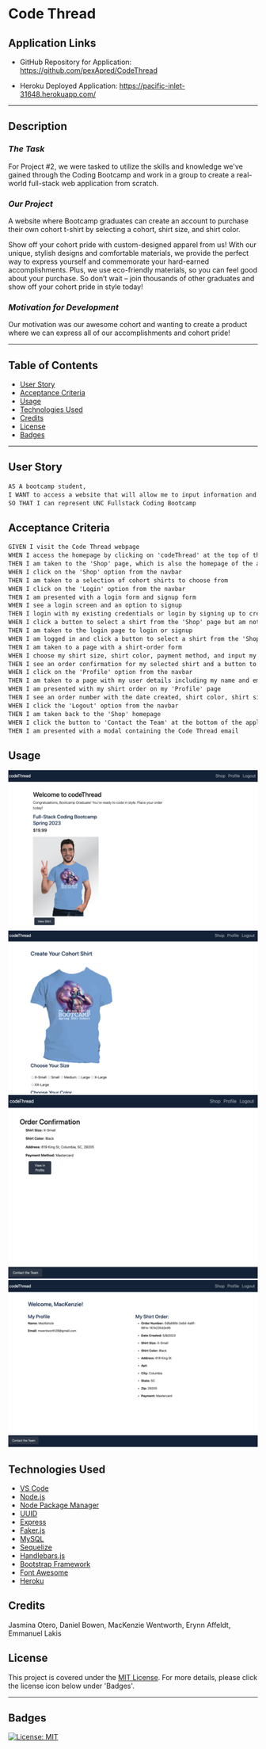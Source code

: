 # Code Thread


## Application Links

* GitHub Repository for Application: https://github.com/pexApred/CodeThread

* Heroku Deployed Application: https://pacific-inlet-31648.herokuapp.com/

---

## Description

### *The Task*

For Project #2, we were tasked to utilize the skills and knowledge we've gained through the Coding Bootcamp and work in a group to create a real-world full-stack web application from scratch.

### *Our Project*
A website where Bootcamp graduates can create an account to purchase their own cohort t-shirt by selecting a cohort, shirt size, and shirt color.

Show off your cohort pride with custom-designed apparel from us! With our unique, stylish designs and comfortable materials, we provide the perfect way to express yourself and commemorate your hard-earned accomplishments. Plus, we use eco-friendly materials, so you can feel good about your purchase. So don’t wait – join thousands of other graduates and show off your cohort pride in style today!

### *Motivation for Development*
Our motivation was our awesome cohort and wanting to create a product where we can express all of our accomplishments and cohort pride!

---

## Table of Contents

- [User Story](#user-story)
- [Acceptance Criteria](#acceptance-criteria)
- [Usage](#usage)
- [Technologies Used](#technologies-used)
- [Credits](#credits)
- [License](#license)
- [Badges](#badges)
---

## User Story

```md
AS A bootcamp student, 
I WANT to access a website that will allow me to input information and purchase a bootcamp shirt
SO THAT I can represent UNC Fullstack Coding Bootcamp
```

## Acceptance Criteria

```md
GIVEN I visit the Code Thread webpage
WHEN I access the homepage by clicking on 'codeThread' at the top of the application
THEN I am taken to the 'Shop' page, which is also the homepage of the application
WHEN I click on the 'Shop' option from the navbar
THEN I am taken to a selection of cohort shirts to choose from 
WHEN I click on the 'Login' option from the navbar
THEN I am presented with a login form and signup form
WHEN I see a login screen and an option to signup 
THEN I login with my existing credentials or login by signing up to create a new profile
WHEN I click a button to select a shirt from the 'Shop' page but am not yet logged in
THEN I am taken to the login page to login or signup
WHEN I am logged in and click a button to select a shirt from the 'Shop' page
THEN I am taken to a page with a shirt-order form
WHEN I choose my shirt size, shirt color, payment method, and input my delivery address on the shirt-order form
THEN I see an order confirmation for my selected shirt and a button to view my order in my 'Profile'
WHEN I click on the 'Profile' option from the navbar
THEN I am taken to a page with my user details including my name and email, as well as my shirt order
WHEN I am presented with my shirt order on my 'Profile' page
THEN I see an order number with the date created, shirt color, shirt size, address, and payment method
WHEN I click the 'Logout' option from the navbar
THEN I am taken back to the 'Shop' homepage
WHEN I click the button to 'Contact the Team' at the bottom of the application
THEN I am presented with a modal containing the Code Thread email
```


## Usage

![An image of the codeThread homepage.](./assets/images/codeThread-homepage.png)
![An image of the codeThread shirt order form page that allows users to create their shirt.](./assets/images/codeThread-create-shirt.png)
![An image that displays the user's shirt order confirmation.](./assets/images/codeThread-confirmation.png)
![An image of the codeThread profile page, demonstrating a user example.](./assets/images/codeThread-profile.png)


## Technologies Used

* [VS Code](https://code.visualstudio.com/)
* [Node.js](https://nodejs.org/en)
* [Node Package Manager](https://www.npmjs.com/)
* [UUID](https://www.npmjs.com/package/uuid)
* [Express](https://expressjs.com/)
* [Faker.js](https://www.npmjs.com/package/@faker-js/faker)
* [MySQL](https://www.mysql.com/)
* [Sequelize](https://www.npmjs.com/package/sequelize)
* [Handlebars.js](https://www.npmjs.com/package/handlebars)
* [Bootstrap Framework](https://getbootstrap.com/)
* [Font Awesome](https://fontawesome.com/)
* [Heroku](https://www.heroku.com/)




## Credits

Jasmina Otero, Daniel Bowen, MacKenzie Wentworth, Erynn Affeldt, Emmanuel Lakis


## License
This project is covered under the [MIT License](./LICENSE). For more details, please click the license icon below under 'Badges'.

---

## Badges

[![License: MIT](https://img.shields.io/badge/License-MIT-yellow.svg)](https://opensource.org/licenses/MIT)


